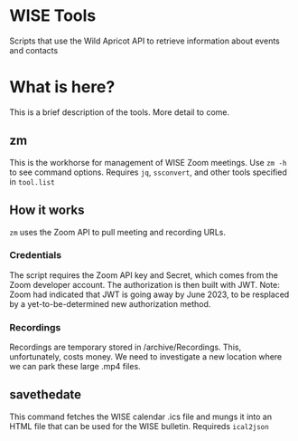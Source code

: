 # WISE Tools
Scripts that use the Wild Apricot API to retrieve information about events and contacts
# What is here?
This is a brief description of the tools. More detail to come.
## zm
This is the workhorse for management of WISE Zoom meetings. Use ```zm -h``` to see command options.
Requires ```jq```, ```ssconvert```, and other tools specified in ```tool.list```
## How it works
```zm``` uses the Zoom API to pull meeting and recording URLs.
### Credentials
The script requires the Zoom API key and Secret, which comes from the
Zoom developer account. The authorization is then built with
JWT. Note: Zoom had indicated that JWT is going away by June 2023, to
be resplaced by a yet-to-be-determined new authorization method.
### Recordings
Recordings are temporary stored in /archive/Recordings. This,
unfortunately, costs money. We need to investigate a new location
where we can park these large .mp4 files. 
## savethedate
This command fetches the WISE calendar .ics file and mungs it into an HTML file that can be used for the WISE bulletin.
Requireds ```ical2json```